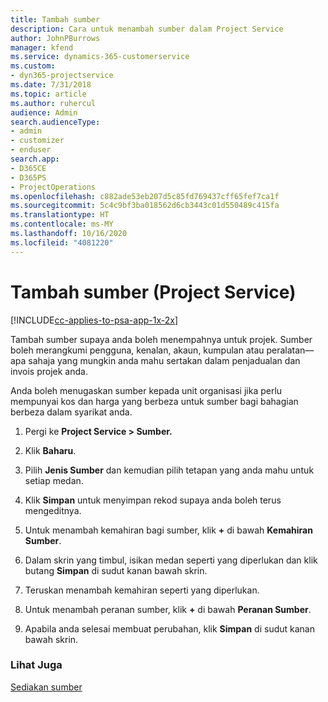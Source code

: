 ```yaml
---
title: Tambah sumber
description: Cara untuk menambah sumber dalam Project Service
author: JohnPBurrows
manager: kfend
ms.service: dynamics-365-customerservice
ms.custom:
- dyn365-projectservice
ms.date: 7/31/2018
ms.topic: article
ms.author: ruhercul
audience: Admin
search.audienceType:
- admin
- customizer
- enduser
search.app:
- D365CE
- D365PS
- ProjectOperations
ms.openlocfilehash: c882ade53eb207d5c85fd769437cff65fef7ca1f
ms.sourcegitcommit: 5c4c9bf3ba018562d6cb3443c01d550489c415fa
ms.translationtype: HT
ms.contentlocale: ms-MY
ms.lasthandoff: 10/16/2020
ms.locfileid: "4081220"
---
```

# <a name="add-resources-project-service"></a>Tambah sumber (Project Service)

[!INCLUDE[cc-applies-to-psa-app-1x-2x](../includes/cc-applies-to-psa-app-1x-2x.md)]

Tambah sumber supaya anda boleh menempahnya untuk projek. Sumber boleh merangkumi pengguna, kenalan, akaun, kumpulan atau peralatan—apa sahaja yang mungkin anda mahu sertakan dalam penjadualan dan invois projek anda.  
  
Anda boleh menugaskan sumber kepada unit organisasi jika perlu mempunyai kos dan harga yang berbeza untuk sumber bagi bahagian berbeza dalam syarikat anda.  
  
1.  Pergi ke **Project Service > Sumber.**  
  
2.  Klik **Baharu**.  
  
3.  Pilih **Jenis Sumber** dan kemudian pilih tetapan yang anda mahu untuk setiap medan.  
  
4.  Klik **Simpan** untuk menyimpan rekod supaya anda boleh terus mengeditnya.  
  
5.  Untuk menambah kemahiran bagi sumber, klik **+** di bawah **Kemahiran Sumber**.  
  
6.  Dalam skrin yang timbul, isikan medan seperti yang diperlukan dan klik butang **Simpan** di sudut kanan bawah skrin.  
  
7.  Teruskan menambah kemahiran seperti yang diperlukan.  
  
8.  Untuk menambah peranan sumber, klik **+** di bawah **Peranan Sumber**.  
  
9. Apabila anda selesai membuat perubahan, klik **Simpan** di sudut kanan bawah skrin.  
  
### <a name="see-also"></a>Lihat Juga  
 [Sediakan sumber](../psa/set-up-resources.md)
